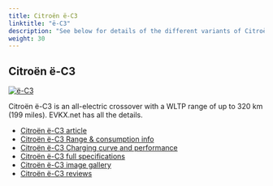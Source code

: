 ```yaml
---
title: Citroën ë-C3
linktitle: "ë-C3"
description: "See below for details of the different variants of Citroën ë-C3"
weight: 30
---
```

## Citroën ë-C3

<a href="/models/citroën/ë-c3/ë-c3/"><img src="https://media.evkx.net/multimedia/models/citroën/ë-c3/ë-c3/main_1_st.jpg" class="img-fluid" alt="ë-C3" ></a>

Citroën ë-C3 is an all-electric crossover with a WLTP range of up to 320 km (199 miles). EVKX.net has all the details. 

- [Citroën ë-C3 article](/models/citroën/ë-c3/ë-c3/)
- [Citroën ë-C3 Range & consumption info](/models/citroën/ë-c3/ë-c3/rangeandconsumption)
- [Citroën ë-C3 Charging curve and performance](/models/citroën/ë-c3/ë-c3/chargingcurve)
- [Citroën ë-C3 full specifications](/models/citroën/ë-c3/ë-c3/specifications)
- [Citroën ë-C3 image gallery](/models/citroën/ë-c3/ë-c3/gallery)
- [Citroën ë-C3 reviews](/models/citroën/ë-c3/ë-c3/reviews)

